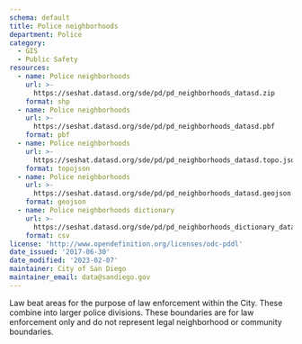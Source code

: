 ```yaml
---
schema: default
title: Police neighborhoods
department: Police
category:
  - GIS
  - Public Safety
resources:
  - name: Police neighborhoods
    url: >-
      https://seshat.datasd.org/sde/pd/pd_neighborhoods_datasd.zip
    format: shp
  - name: Police neighborhoods
    url: >-
      https://seshat.datasd.org/sde/pd/pd_neighborhoods_datasd.pbf
    format: pbf
  - name: Police neighborhoods
    url: >-
      https://seshat.datasd.org/sde/pd/pd_neighborhoods_datasd.topo.json
    format: topojson
  - name: Police neighborhoods
    url: >-
      https://seshat.datasd.org/sde/pd/pd_neighborhoods_datasd.geojson
    format: geojson
  - name: Police neighborhoods dictionary
    url: >-
      https://seshat.datasd.org/sde/pd/pd_neighborhoods_dictionary_datasd.csv
    format: csv
license: 'http://www.opendefinition.org/licenses/odc-pddl'
date_issued: '2017-06-30'
date_modified: '2023-02-07'
maintainer: City of San Diego
maintainer_email: data@sandiego.gov
---
```

Law beat areas for the purpose of law enforcement within the City. These combine into larger police divisions. These boundaries are for law enforcement only and do not represent legal neighborhood or community boundaries.
<!--more-->
